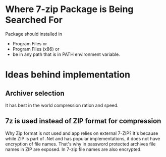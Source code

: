 # Where 7-zip Package is Being Searched For

Package should installed in
- Program Files or
- Program Files (x86) or
- be in any path that is in PATH environment variable.

# Ideas behind implementation

## Archiver selection

It has best in the world compression ration and speed.

## 7z is used instead of ZIP format for compression

Why Zip format is not used and app relies on external 7-ZIP? It's because while ZIP is part of .Net and has popular implementations, it does not have encryption of file names. That's why in password protected archives file names in ZIP are exposed. In 7-zip file names are also encrypted.